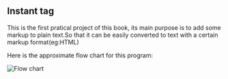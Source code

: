 ## Instant tag

This is the first pratical project of this book, its main purpose is to add some markup to plain text.So that it can be easily converted to text with a certain markup format(eg:HTML)

Here is the approximate flow chart for this program:

![Flow chart](https://github.com/Bivectorfoil/Practice_BPFNP/tree/master/Chapter20/Instant_tag.png)